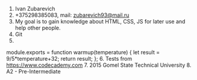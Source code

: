 
1. Ivan Zubarevich
2. +375298385083, mail: zubarevich93@mail.ru
3. My goal is to gain knowledge about HTML, CSS, JS for later use and help other people.
4. Git
5.
 module.exports = function warmup(temperature) {
  let result = 9/5*temperature+32;
 return result;
 };
6. Tests from https://www.codecademy.com
7. 2015 Gomel State Technical University
8. A2 - Pre-Intermediate 